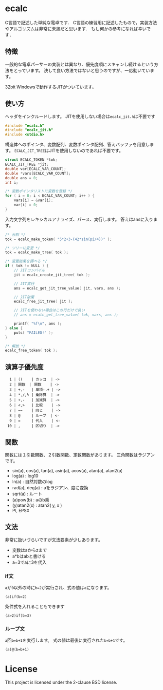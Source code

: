ecalc
=====

C言語で記述した単純な電卓です．
C言語の練習用に記述したもので，実装方法やアルゴリズムは非常に未熟だと思います．
もし何かの参考になれば幸いです．

## 特徴
一般的な電卓パーサーの実装とは異なり、優先度順にスキャンし続けるという方法をとっています。
決して良い方法ではないと思うのですが、一応動いています。

32bit Windowsで動作するJITがついています。

## 使い方
ヘッダをインクルードします。
JITを使用しない場合は`ecalc_jit.h`は不要です
```C
#include "ecalc.h"
#include "ecalc_jit.h"
#include <stdio.h>
```
構造体へのポインタ、変数配列、変数ポインタ配列、答えバッファを用意します。
`ECALC_JIT_TREE`はJITを使用しないのであれば不要です。
```C
struct ECALC_TOKEN *tok;
ECALC_JIT_TREE *jit;
double var[ECALC_VAR_COUNT];
double *vars[ECALC_VAR_COUNT];
double ans = 0;
int i;

/* 変数ポインタリストに変数を登録 */
for ( i = 0; i < ECALC_VAR_COUNT; i++ ) {
	vars[i] = &var[i];
	var[i] = 0;
}
```
入力文字列をレキシカルアナライズ、パース、実行します。
答えはansに入ります。
```C
/* 分割 */
tok = ecalc_make_token( "5*2+3-(42*sin(pi/4))" );

/* ツリーに変更 */
tok = ecalc_make_tree( tok );

/* 変更結果を調べる */
if ( tok != NULL ) {
	// JITコンパイル
	jit = ecalc_create_jit_tree( tok );

	// JIT実行
	ans = ecalc_get_jit_tree_value( jit, vars, ans );

	// JIT破棄
	ecalc_free_jit_tree( jit );

	// JITを使わない場合はこの行だけで良い
	// ans = ecalc_get_tree_value( tok, vars, ans );

	printf( "%f\n", ans );
} else {
	puts( "FAILED!" );
}

/* 解放 */
ecalc_free_token( tok );
```

## 演算子優先度
```
  1 | ()    | カッコ  | ->
  2 | 関数  | 関数    | ->
  3 | +,-   | 単項-.+ | ->
  4 | *,/,% | 乗除算  | ->
  5 | +,-   | 加減算  | ->
  6 | <,>   | 比較    | ->
  7 | ==    | 同じ    | ->
  8 | @     | ループ  | <-
  9 | =     | 代入    | <-
 10 | ,     | 区切り  | ->
```

## 関数
関数には１引数関数、２引数関数、定数関数があります。
三角関数はラジアンです。
* sin(a), cos(a), tan(a), asin(a), acos(a), atan(a), atan2(a)
* log(a) : log10
* ln(a) : 自然対数のlog
* rad(a), deg(a) : aをラジアン、度に変換
* sqrt(a) : ルート
* (a)pow(b) : aのb乗
* (y)atan2(x) : atan2( y, x )
* PI, EPS0

## 文法
非常に扱いづらいですが文法要素が少しあります。
* 変数はaからzまで
* a*bはabと書ける
* a=3でaに3を代入

### if文
`a`が`0`以外の時に`b=2`が実行され、式の値は`a`になります。
```
(a)if(b=2)
```
条件式を入れることもできます
```
(a>2)if(b=3)
```

### ループ文
`a`回`b=b+1`を実行します。
式の値は最後に実行された`b=b+1`です。
```
(a)@(b=b+1)
```

# License
This project is licensed under the 2-clause BSD license.
